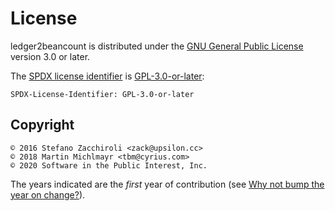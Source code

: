 # License

ledger2beancount is distributed under the [GNU General Public License](https://www.gnu.org/licenses/gpl-3.0.en.html) version 3.0 or later.

The [SPDX license identifier](https://spdx.org/licenses/) is [GPL-3.0-or-later](https://spdx.org/licenses/GPL-3.0-or-later.html):

```text
SPDX-License-Identifier: GPL-3.0-or-later
```

## Copyright

```text
© 2016 Stefano Zacchiroli <zack@upsilon.cc>
© 2018 Martin Michlmayr <tbm@cyrius.com>
© 2020 Software in the Public Interest, Inc.
```

The years indicated are the *first* year of contribution (see [Why not bump the year on change?](https://matija.suklje.name/how-and-why-to-properly-write-copyright-statements-in-your-code#why-not-bump-the-year-on-change)).

